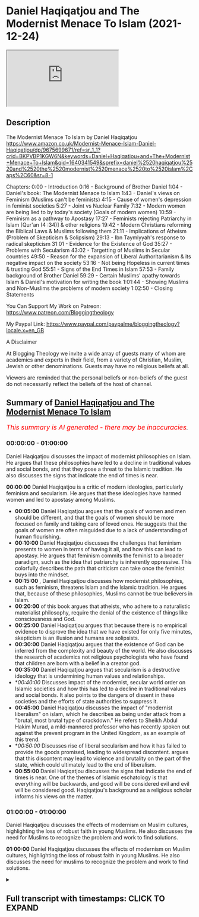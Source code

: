 # Daniel Haqiqatjou and The Modernist Menace To Islam (2021-12-24)

<iframe loading='lazy' allow='autoplay' src='https://www.youtube.com/embed/mZAZktv6HWM'></iframe>

## Description

The Modernist Menace To Islam by Daniel Haqiqatjou 
https://www.amazon.co.uk/Modernist-Menace-Islam-Daniel-Haqiqatjou/dp/9675699671/ref=sr_1_1?crid=BKPVBP1KGW6N&keywords=Daniel+Haqiqatjou+and+The+Modernist+Menace+To+Islam&qid=1640341549&sprefix=daniel%2520haqiqatjou%2520and%2520the%2520modernist%2520menace%2520to%2520islam%2Caps%2C60&sr=8-1

Chapters:
0:00 - Introduction
0:16 - Background of Brother Daniel
1:04 - Daniel's book: The Modernist Menace to Islam
1:43 - Daniel's views on Feminism
(Muslims can't be feminists)
4:15 - Cause of women's depression in feminist societies
5:27 - Joint vs Nuclear Family
7:32 - Modern women are being lied to by today's society (Goals of modern women)
10:59 - Feminism as a pathway to Apostasy
17:27 - Feminists rejecting Patriarchy in Islam [Qur'an (4 :34)] & other religions
19:42 - Modern Christians reforming the Biblical Laws & Muslims following them
21:11 - Implications of Atheism 
(Problem of Skepticism & Solipsism)
29:13 - Ibn Taymiyyah's response to radical skepticism
31:01 - Evidence for the Existence of God
35:27 - Problems with Secularism
43:02 - Targetting of Muslims in Secular countries
49:50 - Reason for the expansion of Liberal Authoritarianism & its negative impact on the society
53:16 - Not being Hopeless in current times & trusting God
55:51 - Signs of the End Times in Islam
57:53 - Family background of Brother Daniel
59:29 - Certain Muslims' apathy towards Islam & Daniel's motivation for writing the book
1:01:44 - Showing Muslims and Non-Muslims the problems of modern society
1:02:50 - Closing Statements


You Can Support My Work on Patreon:
https://www.patreon.com/Bloggingtheology

My Paypal Link: 
https://www.paypal.com/paypalme/bloggingtheology?locale.x=en_GB

A Disclaimer

At Blogging Theology we invite a wide array of guests many of whom are academics and experts in their field, from a variety of Christian, Muslim, Jewish or other denominations. Guests may have no religious beliefs at all. 

Viewers are reminded that the personal beliefs or non-beliefs of the guest do not necessarily reflect the beliefs of the host of channel.

## Summary of [Daniel Haqiqatjou and The Modernist Menace To Islam](https://www.youtube.com/watch?v=mZAZktv6HWM)


*<span style="color:red; font-size:125%">This summary is AI generated - there may be inaccuracies</span>. [](/)*

### <a onclick="modifyYTiframeseektime('0')">00:00:00</a> - <a onclick="modifyYTiframeseektime('3600')">01:00:00</a>

 Daniel Haqiqatjou discusses the impact of modernist philosophies on Islam. He argues that these philosophies have led to a decline in traditional values and social bonds, and that they pose a threat to the Islamic tradition. He also discusses the signs that indicate the end of times is near.

**<a onclick="modifyYTiframeseektime('0')">00:00:00</a>** Daniel Haqiqatjou is a critic of modern ideologies, particularly feminism and secularism. He argues that these ideologies have harmed women and led to apostasy among Muslims.
* **<a onclick="modifyYTiframeseektime('300')">00:05:00</a>** Daniel Haqiqatjou argues that the goals of women and men should be different, and that the goals of women should be more focused on family and taking care of loved ones. He suggests that the goals of women are often misguided due to a lack of understanding of human flourishing.
* **<a onclick="modifyYTiframeseektime('600')">00:10:00</a>** Daniel Haqiqatjou discusses the challenges that feminism presents to women in terms of having it all, and how this can lead to apostasy. He argues that feminism commits the feminist to a broader paradigm, such as the idea that patriarchy is inherently oppressive. This colorfully describes the path that criticism can take once the feminist buys into the mindset.
* **<a onclick="modifyYTiframeseektime('900')">00:15:00</a>** , Daniel Haqiqatjou discusses how modernist philosophies, such as feminism, threatens Islam and the Islamic tradition. He argues that, because of these philosophies, Muslims cannot be true believers in Islam.
* **<a onclick="modifyYTiframeseektime('1200')">00:20:00</a>** of this book argues that atheists, who adhere to a naturalistic materialist philosophy, require the denial of the existence of things like consciousness and God.
* **<a onclick="modifyYTiframeseektime('1500')">00:25:00</a>** Daniel Haqiqatjou argues that because there is no empirical evidence to disprove the idea that we have existed for only five minutes, skepticism is an illusion and humans are solipsists.
* **<a onclick="modifyYTiframeseektime('1800')">00:30:00</a>** Daniel Haqiqatjou argues that the existence of God can be inferred from the complexity and beauty of the world. He also discusses the research of academics not religious psychologists who have found that children are born with a belief in a creator god.
* **<a onclick="modifyYTiframeseektime('2100')">00:35:00</a>** Daniel Haqiqatjou argues that secularism is a destructive ideology that is undermining human values and relationships.
* **<a onclick="modifyYTiframeseektime('2400')">00:40:00</a>* Discusses impact of the modernist, secular world order on Islamic societies and how this has led to a decline in traditional values and social bonds. It also points to the dangers of dissent in these societies and the efforts of state authorities to suppress it.
* **<a onclick="modifyYTiframeseektime('2700')">00:45:00</a>** Daniel Haqiqatjou discusses the impact of "modernist liberalism" on islam, which he describes as being under attack from a "brutal, most brutal type of crackdown." He refers to Sheikh Abdul Hakim Murad, a mild-mannered professor who has recently spoken out against the prevent program in the United Kingdom, as an example of this trend.
* **<a onclick="modifyYTiframeseektime('3000')">00:50:00</a>* Discusses rise of liberal secularism and how it has failed to provide the goods promised, leading to widespread discontent. argues that this discontent may lead to violence and brutality on the part of the state, which could ultimately lead to the end of liberalism.
* **<a onclick="modifyYTiframeseektime('3300')">00:55:00</a>**  Daniel Haqiqatjou discusses the signs that indicate the end of times is near. One of the themes of Islamic eschatology is that everything will be backwards, and good will be considered evil and evil will be considered good. Haqiqatjou's background as a religious scholar informs his views on the matter.
### <a onclick="modifyYTiframeseektime('3600')">01:00:00</a> - <a onclick="modifyYTiframeseektime('3600')">01:00:00</a>

Daniel Haqiqatjou discusses the effects of modernism on Muslim cultures, highlighting the loss of robust faith in young Muslims. He also discusses the need for Muslims to recognize the problem and work to find solutions.

**<a onclick="modifyYTiframeseektime('3600')">01:00:00</a>** Daniel Haqiqatjou discusses the effects of modernism on Muslim cultures, highlighting the loss of robust faith in young Muslims. He also discusses the need for muslims to recognize the problem and work to find solutions.

<details><summary><h2>Full transcript with timestamps: CLICK TO EXPAND</h2></summary>

<a onclick="modifyYTiframeseektime('2')">0:00:02</a> Well hello everyone again and welcome to 
Blogging Theology. Today I am delighted    
<a onclick="modifyYTiframeseektime('8')">0:00:08</a> to talk to Daniel Haqiqatjou! 
You are most welcome Daniel.    
<a onclick="modifyYTiframeseektime('14')">0:00:14</a> Thank you for having me Paul. Just a little 
bit background for those who who don't know    
<a onclick="modifyYTiframeseektime('19')">0:00:19</a> Daniel: he was born in Houston, Texas and comes from 
what he calls a secular a liberal secular muslim    
<a onclick="modifyYTiframeseektime('26')">0:00:26</a> background he studied physics as an 
undergraduate at Harvard University and    
<a onclick="modifyYTiframeseektime('31')">0:00:31</a> completed graduate studies in philosophy (a great 
combination by the way physics and philosophy).    
<a onclick="modifyYTiframeseektime('36')">0:00:36</a> He is a student of knowledge studying 
traditionally with respected scholars, he's    
<a onclick="modifyYTiframeseektime('42')">0:00:42</a> the founder and editor in chief of MuslimSkeptic
and alternative muslim news research and opinion    
<a onclick="modifyYTiframeseektime('49')">0:00:49</a> outlet. He's also the founder of Alasna Institute 
and writes in lectures on contemporary issues    
<a onclick="modifyYTiframeseektime('56')">0:00:56</a> surrounding muslims and modernity over the past 10 
years and has spoken at universities and mosques    
<a onclick="modifyYTiframeseektime('62')">0:01:02</a> around the world. I recently read his fascinating 
new book here it is The Modernist Menace to    
<a onclick="modifyYTiframeseektime('69')">0:01:09</a> Islam, A Muslim Critique of Modern -Isms which is an 
uncompromising critique of contemporary ideologies    
<a onclick="modifyYTiframeseektime('79')">0:01:19</a> ranging from feminism to secularism to atheism. 
Daniel is very popular with many muslims for his    
<a onclick="modifyYTiframeseektime('87')">0:01:27</a> confident no-nonsense defense of traditional 
islam and his refutations of many aspects of    
<a onclick="modifyYTiframeseektime('94')">0:01:34</a> the zeitgeist which he believes threaten muslim 
faith. Now his book the Modernist Menace to Islam    
<a onclick="modifyYTiframeseektime('101')">0:01:41</a> covers many subjects but can we perhaps begin by 
looking at your views on feminism which take up    
<a onclick="modifyYTiframeseektime('108')">0:01:48</a> a big chunk of your book. Actually you mention in 
your book that at Harvard you considered yourself    
<a onclick="modifyYTiframeseektime('114')">0:01:54</a> a feminist because of the damage done by 
domestic abuse against women now you see    
<a onclick="modifyYTiframeseektime('122')">0:02:02</a> feminism as not only a problem but as a pathway 
to apostasy. Could you explain what happened?  
<a onclick="modifyYTiframeseektime('132')">0:02:12</a> Well I realized that um well 
let me just start by saying this  
<a onclick="modifyYTiframeseektime('141')">0:02:21</a> i realized that islam first of all 
is a patriarchal religion islam    
<a onclick="modifyYTiframeseektime('148')">0:02:28</a> is patriarchal at its core and 
feminism is contrary at its essence to    
<a onclick="modifyYTiframeseektime('156')">0:02:36</a> patriarchy feminism is an attack against 
patriarchy and so this was really the    
<a onclick="modifyYTiframeseektime('162')">0:02:42</a> first sign that look if i'm going to be 
a muslim i cannot be a feminist this is  
<a onclick="modifyYTiframeseektime('172')">0:02:52</a> isn't feminism in islam so what i came to 
realize pretty quickly is that feminism doesn't    
<a onclick="modifyYTiframeseektime('179')">0:02:59</a> have a monopoly over defending women's rights uh 
feminism doesn't have a monopoly over protecting    
<a onclick="modifyYTiframeseektime('187')">0:03:07</a> women from uh legitimate domestic abuse 
uh you know real cases of domestic abuse    
<a onclick="modifyYTiframeseektime('193')">0:03:13</a> or domestic violence or what have you um in 
fact all systems of morality claim to protect    
<a onclick="modifyYTiframeseektime('201')">0:03:21</a> women's rights and men's rights and everyone's 
rights that's what all systems of morality    
<a onclick="modifyYTiframeseektime('208')">0:03:28</a> claim but who is really true to that claim 
which system of morality is true to that claim    
<a onclick="modifyYTiframeseektime('214')">0:03:34</a> and when we do that kind of analysis and 
we do that kind of comparison we see that    
<a onclick="modifyYTiframeseektime('220')">0:03:40</a> feminism actually has created women who are 
oppressed and who are very unhappy who are very    
<a onclick="modifyYTiframeseektime('228')">0:03:48</a> um you know beleaguered by the the modern 
conception of what a woman should be and what    
<a onclick="modifyYTiframeseektime('234')">0:03:54</a> a woman should do and how a woman should live um 
and all of the studies and statistics bear this    
<a onclick="modifyYTiframeseektime('241')">0:04:01</a> out that women are more depressed than they've 
ever been in countries where they have the most    
<a onclick="modifyYTiframeseektime('248')">0:04:08</a> they that score the highest on the so-called 
feminist index or women's rights index indices so    
<a onclick="modifyYTiframeseektime('255')">0:04:15</a> daniel what is it daniel specifically that is 
making women depressed in these very high feminist    
<a onclick="modifyYTiframeseektime('262')">0:04:22</a> committed societies what's going on exactly do 
you think well the the scientific research hasn't    
<a onclick="modifyYTiframeseektime('270')">0:04:30</a> come to definitive conclusions because it's a 
highly politicized topic that goes contrary to    
<a onclick="modifyYTiframeseektime('277')">0:04:37</a> the zeitgeist as you said the the western 
modernist zeitgeist but as muslims i think it's    
<a onclick="modifyYTiframeseektime('285')">0:04:45</a> we can see like when i look at my own family 
and i look to women in previous generations    
<a onclick="modifyYTiframeseektime('291')">0:04:51</a> such as my grandmothers my gran grandmothers my 
great-grandmothers the way that they lived their    
<a onclick="modifyYTiframeseektime('298')">0:04:58</a> lives and the stories i hear about how they were 
living granted this is anecdotal but they were    
<a onclick="modifyYTiframeseektime('305')">0:05:05</a> living very simple lives surrounded by loved ones 
taken care of by their husbands and their male    
<a onclick="modifyYTiframeseektime('312')">0:05:12</a> family taking care of children and being in these 
very supportive loving households and that was    
<a onclick="modifyYTiframeseektime('321')">0:05:21</a> the norm yes there were exceptions yes there are 
you know bad cases everywhere these were extended    
<a onclick="modifyYTiframeseektime('328')">0:05:28</a> families weren't they they weren't like our 
modern narrow nuclear family with just a mother    
<a onclick="modifyYTiframeseektime('332')">0:05:32</a> and a father and 2.4 kids or whatever it is these 
are much broader family structures and networks    
<a onclick="modifyYTiframeseektime('338')">0:05:38</a> weren't they i think yeah of course you have these 
extended families and and this is something that    
<a onclick="modifyYTiframeseektime('344')">0:05:44</a> the vast majority of humanity has lived in 
this kind of um with this kind of family    
<a onclick="modifyYTiframeseektime('349')">0:05:49</a> kinship structure and you know even if we just 
want to purely take an evolutionary perspective    
<a onclick="modifyYTiframeseektime('356')">0:05:56</a> if if we want to take a purely evolutionary 
secular perspective if humanity has been living    
<a onclick="modifyYTiframeseektime('363')">0:06:03</a> in these kinds of networks with these kinds 
of gender roles for men and women and women    
<a onclick="modifyYTiframeseektime('370')">0:06:10</a> through evolutionary processes have been 
conditioned to a certain kind of personality type    
<a onclick="modifyYTiframeseektime('375')">0:06:15</a> certain kinds of emotional emotions certain kinds 
of behavior certain types of instincts and then    
<a onclick="modifyYTiframeseektime('381')">0:06:21</a> suddenly within the past 100 years say or 50 years 
take them to a completely different mode of life    
<a onclick="modifyYTiframeseektime('390')">0:06:30</a> form of life then don't you think that that's 
going to have a big psychological impact and    
<a onclick="modifyYTiframeseektime('397')">0:06:37</a> arguably a destructive one so i think even from 
an evolution purely evolutionary perspective that    
<a onclick="modifyYTiframeseektime('403')">0:06:43</a> would make sense but from an islamic perspective 
from the islamic standpoint it makes sense as    
<a onclick="modifyYTiframeseektime('408')">0:06:48</a> well that allah has created women with certain 
intuition certain motherly instincts certain    
<a onclick="modifyYTiframeseektime('417')">0:06:57</a> um a certain need to have children a biological 
need to have children and nurture children and    
<a onclick="modifyYTiframeseektime('424')">0:07:04</a> family to be a supportive uh wife to be taken 
care of by a strong husband who loves her and    
<a onclick="modifyYTiframeseektime('434')">0:07:14</a> takes care of her and this is something that the 
modern world denies it fundamentally denies um you    
<a onclick="modifyYTiframeseektime('442')">0:07:22</a> can say nature or you can say it fundamentally 
denies the way that the creator has created    
<a onclick="modifyYTiframeseektime('448')">0:07:28</a> women and men yeah i mean there's a fascinating 
article by um khalid who i believe is your    
<a onclick="modifyYTiframeseektime('454')">0:07:34</a> wife actually um uh where she wrote incredibly 
articulate um and hard-hitting piece about the    
<a onclick="modifyYTiframeseektime('462')">0:07:42</a> myth or the lie as she calls it uh that women are 
told that they can have it all women can have it    
<a onclick="modifyYTiframeseektime('468')">0:07:48</a> all so they can have a career they can have highly 
successful jobs and they can have a family and    
<a onclick="modifyYTiframeseektime('473')">0:07:53</a> they can have children they can have everything 
and she's saying this is a lie because obviously    
<a onclick="modifyYTiframeseektime('478')">0:07:58</a> common sense would suggest one can't have it 
all but this results in this kind of existential    
<a onclick="modifyYTiframeseektime('483')">0:08:03</a> crisis that leads to depression and unhappiness 
that you allude to would that be a key factor do    
<a onclick="modifyYTiframeseektime('488')">0:08:08</a> you think in what you're describing yeah why are 
these goals that women should have you know to    
<a onclick="modifyYTiframeseektime('495')">0:08:15</a> be you know a c-level executive at a fortune 500 
company and you know why should that be a goal for    
<a onclick="modifyYTiframeseektime('505')">0:08:25</a> women why should that be a goal for 
men i mean we could ask these fun    
<a onclick="modifyYTiframeseektime('508')">0:08:28</a> we should ask these fundamental questions about 
the meaning of life and how we should spend the    
<a onclick="modifyYTiframeseektime('514')">0:08:34</a> limited time we have in this dunya on this 
earth why are these goals to pursue again    
<a onclick="modifyYTiframeseektime('520')">0:08:40</a> even if we take the assumption the materialistic 
assumption that happiness is the ultimate end okay    
<a onclick="modifyYTiframeseektime('530')">0:08:50</a> i think most people don't have a kind of 
reductionist understanding of happiness that oh    
<a onclick="modifyYTiframeseektime('537')">0:08:57</a> happiness just means dopamine neurotransmitters 
in the brain and because if that truly were    
<a onclick="modifyYTiframeseektime('544')">0:09:04</a> you know the kind of happiness that humans should 
aspire to then we should just be hooked up to    
<a onclick="modifyYTiframeseektime('549')">0:09:09</a> these kind of like or given soma right a brave 
new world just be given certain drugs that will    
<a onclick="modifyYTiframeseektime('555')">0:09:15</a> um you know artificially create this sense of 
this high of euphoria constantly like if that's    
<a onclick="modifyYTiframeseektime('563')">0:09:23</a> truly you know our view of what happiness is 
and how it should be pursued but no we have a    
<a onclick="modifyYTiframeseektime('568')">0:09:28</a> we have a more complex um profound understanding 
of human flourishing and and what true happiness    
<a onclick="modifyYTiframeseektime('575')">0:09:35</a> in in the in its fullest sense means i think 
all humans share this um this kind of view    
<a onclick="modifyYTiframeseektime('582')">0:09:42</a> and if that's the case then why would you know 
maximizing our income at all costs no matter what    
<a onclick="modifyYTiframeseektime('591')">0:09:51</a> why would why would that lead to that kind of 
happiness why would you know becoming a you know    
<a onclick="modifyYTiframeseektime('596')">0:09:56</a> c-level executive for a fortune 500 company or you 
know becoming the most you know renowned academic    
<a onclick="modifyYTiframeseektime('604')">0:10:04</a> in the university system but you had to sacrifice 
uh all meaningful human connection and and really    
<a onclick="modifyYTiframeseektime('612')">0:10:12</a> i mean this is again a scientific fact and 
it's also a metaphysical truth that the deepest    
<a onclick="modifyYTiframeseektime('618')">0:10:18</a> connections that we have as human beings are with 
blood with kin and you know we can obviously make    
<a onclick="modifyYTiframeseektime('624')">0:10:24</a> connections deep profound connections with others 
who are not kin but you cannot take a human being    
<a onclick="modifyYTiframeseektime('633')">0:10:33</a> and break him off of all family ties and 
expect that he will be in his best state uh    
<a onclick="modifyYTiframeseektime('639')">0:10:39</a> psychologically even though we all know family 
members can be difficult but that's also the    
<a onclick="modifyYTiframeseektime('645')">0:10:45</a> benefit of having extended family because if you 
if you have trouble with one or two family members    
<a onclick="modifyYTiframeseektime('650')">0:10:50</a> you still have an entire network a support system 
uh to to be able to live happily with and and    
<a onclick="modifyYTiframeseektime('658')">0:10:58</a> you know support so you've mentioned the the 
difficulties that this whole uh the feminist    
<a onclick="modifyYTiframeseektime('663')">0:11:03</a> thrusters presents to women in terms of having it 
all and that that being a myth but you also did    
<a onclick="modifyYTiframeseektime('668')">0:11:08</a> mention that feminism is a pathway to apostasy 
and in your book you uh you do outline several    
<a onclick="modifyYTiframeseektime('674')">0:11:14</a> stages that doesn't start off with apostasy far 
from it but as the end stage i think it's stage    
<a onclick="modifyYTiframeseektime('679')">0:11:19</a> five or something where where uh after a series 
of uh struggling with the text and the hadith    
<a onclick="modifyYTiframeseektime('686')">0:11:26</a> and the ulama and the scholarly rulings over the 
centuries ultimately the muslim feminists as you    
<a onclick="modifyYTiframeseektime('692')">0:11:32</a> as you understand them will end up apostasizing 
uh what what is this final end stage why do women    
<a onclick="modifyYTiframeseektime('698')">0:11:38</a> what are some women anyway apostasize some islam 
well they um that's not their conscious goal    
<a onclick="modifyYTiframeseektime('706')">0:11:46</a> or they don't necessarily consciously see 
it happening it's just something that they    
<a onclick="modifyYTiframeseektime('710')">0:11:50</a> fall into because of what feminism commits them 
to intellectually and emotionally because the    
<a onclick="modifyYTiframeseektime('719')">0:11:59</a> you know the way that i describe the 
stages is that the first stage is basically    
<a onclick="modifyYTiframeseektime('724')">0:12:04</a> coming from perhaps legitimate grievances with 
certain muslim male figures that they see in    
<a onclick="modifyYTiframeseektime('730')">0:12:10</a> their lives maybe at the mosque or you know in the 
broader community and they have these criticisms    
<a onclick="modifyYTiframeseektime('738')">0:12:18</a> and they feel like or grievances and they feel 
like feminism addresses those grievances but    
<a onclick="modifyYTiframeseektime('744')">0:12:24</a> the thing is that feminism commits the feminist 
to a broader paradigm or a broader commitment    
<a onclick="modifyYTiframeseektime('752')">0:12:32</a> such as the idea that patriarchy is inherently 
oppressive male authority is inherently a pr    
<a onclick="modifyYTiframeseektime('762')">0:12:42</a> excuse me male authority is inherently oppressive 
and anything that lacks female representation is    
<a onclick="modifyYTiframeseektime('771')">0:12:51</a> inherently illegitimate so that takes that takes 
them through down this path so initially it starts    
<a onclick="modifyYTiframeseektime('779')">0:12:59</a> with these perhaps legitimate grievances with a 
local imam or some figure somewhere in the muslim    
<a onclick="modifyYTiframeseektime('787')">0:13:07</a> community but then the because of these other 
commitments that criticism cannot just stop with    
<a onclick="modifyYTiframeseektime('794')">0:13:14</a> the local imam it has to be extended to well all 
of the islamic scholarly tradition because when we    
<a onclick="modifyYTiframeseektime('801')">0:13:21</a> look at the islamic tradition it is predominantly 
muslim men who are the main intellectuals and    
<a onclick="modifyYTiframeseektime('809')">0:13:29</a> the main scholars of this tradition and 
that's not to say that there have been    
<a onclick="modifyYTiframeseektime('814')">0:13:34</a> been female scholars because they're they there 
have been but they were definitely a very small    
<a onclick="modifyYTiframeseektime('821')">0:13:41</a> minority so then we have to ask the question or 
the feminist will ask the question why is this and    
<a onclick="modifyYTiframeseektime('827')">0:13:47</a> the answer that feminism gives is because is that 
the men of this tradition have been marginalizing    
<a onclick="modifyYTiframeseektime('834')">0:13:54</a> women deliberately and have been actually 
silencing these women or holding them back    
<a onclick="modifyYTiframeseektime('841')">0:14:01</a> uh preventing them from speaking that's the 
feminist answer so what this this color is    
<a onclick="modifyYTiframeseektime('847')">0:14:07</a> the entire scholarly tradition you look at someone 
like imam razadi well why isn't ghazali why is it    
<a onclick="modifyYTiframeseektime('857')">0:14:17</a> lifting up women and you know why is he you know 
not bringing someone uh you know alongside him and    
<a onclick="modifyYTiframeseektime('865')">0:14:25</a> trying to champion uh women's voices clearly he's 
marginalizing women he's actually silencing women    
<a onclick="modifyYTiframeseektime('873')">0:14:33</a> he has all of this authority and never once 
does he use it to uh promote the visibility uh    
<a onclick="modifyYTiframeseektime('880')">0:14:40</a> of a woman's voice for example these are the kinds 
of thoughts that will inevitably come once you've    
<a onclick="modifyYTiframeseektime('886')">0:14:46</a> bought in to the feminist mindset and and so this 
extends through all of islamic scholarship and    
<a onclick="modifyYTiframeseektime('894')">0:14:54</a> once you have undermined the moral legitimacy of 
all of these islamic scholars then really how can    
<a onclick="modifyYTiframeseektime('902')">0:15:02</a> you access the isl islam how can you access islam 
itself the only reason that we have islam the only    
<a onclick="modifyYTiframeseektime('910')">0:15:10</a> reason that we have the quran or we have hadith or 
we have we have you know tafsir or the spiritual    
<a onclick="modifyYTiframeseektime('918')">0:15:18</a> sciences of tasawa for any of these uh important 
islamic sciences ulum is because of this vast    
<a onclick="modifyYTiframeseektime('928')">0:15:28</a> rigorous uh tradition of islamic transmission 
the scholarly tradition this is this is the    
<a onclick="modifyYTiframeseektime('935')">0:15:35</a> only reason that we have it so then you have 
un you fundamentally undermined that tradition    
<a onclick="modifyYTiframeseektime('940')">0:15:40</a> just because of your feminist commitments 
but but it doesn't even stop there because    
<a onclick="modifyYTiframeseektime('945')">0:15:45</a> you have to start questioning um hadith 
you have to start questioning the quran    
<a onclick="modifyYTiframeseektime('951')">0:15:51</a> and this is where okay because you can still 
you can it's you know questionable whether    
<a onclick="modifyYTiframeseektime('956')">0:15:56</a> you can be a muslim if you've rejected the 
islamic tradition because you have no basis    
<a onclick="modifyYTiframeseektime('963')">0:16:03</a> for making claims about the quran and hadith or 
you're just being intellectually inconsistent    
<a onclick="modifyYTiframeseektime('968')">0:16:08</a> for example you say oh yeah i believe in 
um you know the this interpretation of the    
<a onclick="modifyYTiframeseektime('973')">0:16:13</a> quran okay well where did you get that 
interpretation of quran did you take it    
<a onclick="modifyYTiframeseektime('978')">0:16:18</a> from a scholar from the sky like from you know ibn 
kefir or imam kortubi from the tafsir tradition or    
<a onclick="modifyYTiframeseektime('986')">0:16:26</a> you just happen to have a understanding of 
the quran on your own that happens to match    
<a onclick="modifyYTiframeseektime('993')">0:16:33</a> the orthodox interpretation how convenient 
but in reality we see most of these feminists    
<a onclick="modifyYTiframeseektime('1000')">0:16:40</a> completely heterodox and bring these deviant 
bizarre interpretations of the quran and academics    
<a onclick="modifyYTiframeseektime('1009')">0:16:49</a> such as amina wadud for example who says outright 
that we should have the ability to say no to the    
<a onclick="modifyYTiframeseektime('1015')">0:16:55</a> quran if we have a moral problem with something 
that we read in the quran and we see that this is    
<a onclick="modifyYTiframeseektime('1022')">0:17:02</a> contrary to our conscience then we should have 
the moral right to say no to the quran and    
<a onclick="modifyYTiframeseektime('1029')">0:17:09</a> it's a very difficult thing to understand because 
the quran is or describes itself as the actual    
<a onclick="modifyYTiframeseektime('1034')">0:17:14</a> speech of god himself so it sounds like they're 
inviting people to say no to god and people who    
<a onclick="modifyYTiframeseektime('1040')">0:17:20</a> say no to god are not normally characterized as 
believers rather as anti-believers there uh and    
<a onclick="modifyYTiframeseektime('1046')">0:17:26</a> so on i mean i i'm reading from a very moderate 
translation here this is translation of the quran    
<a onclick="modifyYTiframeseektime('1051')">0:17:31</a> by abdul haleem the famous british scholar and 
just the the famous 4 34 004 verse 34 which you    
<a onclick="modifyYTiframeseektime('1059')">0:17:39</a> alluded to several times in your book and there 
are different translations of them this is a very    
<a onclick="modifyYTiframeseektime('1063')">0:17:43</a> moderate translation it says husbands should take 
good care of their wives with the bounties god has    
<a onclick="modifyYTiframeseektime('1070')">0:17:50</a> given to some more than others and with what they 
spend out of their own money righteous wives are    
<a onclick="modifyYTiframeseektime('1076')">0:17:56</a> devout and god what what god has given them uh 
what god sorry what god would have them guard    
<a onclick="modifyYTiframeseektime('1083')">0:18:03</a> in their husband's absence and so on but this 
is clearly patriarchal and this is god speaking    
<a onclick="modifyYTiframeseektime('1091')">0:18:11</a> uh if you're a muslim obviously and there are 
many similar verses in the new testament and in    
<a onclick="modifyYTiframeseektime('1095')">0:18:15</a> the jewish bible and probably in most scriptures 
in the world's religions it's not all scriptures    
<a onclick="modifyYTiframeseektime('1100')">0:18:20</a> of the world's religion so to say no to to god 
whatever tradition you're in is quite a big price    
<a onclick="modifyYTiframeseektime('1106')">0:18:26</a> to pay for your conscience as you put it yeah i 
mean this is actually the nature of feminism from    
<a onclick="modifyYTiframeseektime('1114')">0:18:34</a> the first wave of feminism um activists like 
elizabeth caddy stanton for example or susan b    
<a onclick="modifyYTiframeseektime('1122')">0:18:42</a> anthony they were very rapidly anti-religious 
and they identified like this is the main    
<a onclick="modifyYTiframeseektime('1130')">0:18:50</a> support behind patriarchy as a concept within 
society is religion and so they were um    
<a onclick="modifyYTiframeseektime('1138')">0:18:58</a> they understood very well their project to attack 
um the church and to attack the bible they even    
<a onclick="modifyYTiframeseektime('1147')">0:19:07</a> wrote you know the woman's bible as a kind of act 
of defiance against the church like i'm and this    
<a onclick="modifyYTiframeseektime('1154')">0:19:14</a> is we're talking about the 19th century imagine 
somewhat like a muslim today we we can complain    
<a onclick="modifyYTiframeseektime('1159')">0:19:19</a> about amina wadud saying no to the quran but to 
her credit she hasn't written a woman's quran    
<a onclick="modifyYTiframeseektime('1166')">0:19:26</a> right so this is but these are the these 
are the type of people that muslim feminists    
<a onclick="modifyYTiframeseektime('1173')">0:19:33</a> hold in high regard as the founders of the 
feminist movement and and it's it's anti-religion    
<a onclick="modifyYTiframeseektime('1180')">0:19:40</a> from its very beginning so it seems to me people 
do this they do they're not on this issue but on    
<a onclick="modifyYTiframeseektime('1185')">0:19:45</a> the issue the homosexuality issue and so on they 
can say about the bible ah well the apostle paul    
<a onclick="modifyYTiframeseektime('1190')">0:19:50</a> in romans chapter 1 or 1 corinthians 6 9 he 
didn't really understand modern understandings    
<a onclick="modifyYTiframeseektime('1195')">0:19:55</a> of homosexuality and therefore what he said 
is strictly cultural is irrelevant we leave    
<a onclick="modifyYTiframeseektime('1200')">0:20:00</a> it 2000 years ago but you're talking about the 
quran which every syllable claims to be from god    
<a onclick="modifyYTiframeseektime('1205')">0:20:05</a> you can't say that god didn't understand you know 
he is eternally present he understands everything    
<a onclick="modifyYTiframeseektime('1211')">0:20:11</a> and this is his final commandment his final word 
to mankind from a muslim point of view so you    
<a onclick="modifyYTiframeseektime('1217')">0:20:17</a> can't make that hermeneutical move you're simply 
not open to one i don't think islamically anyway    
<a onclick="modifyYTiframeseektime('1225')">0:20:25</a> yeah i completely agree the quran is setting a 
moral standard um from the time of the prophet    
<a onclick="modifyYTiframeseektime('1233')">0:20:33</a> sallallahu alaihi wasallam till the 
end of time and if you're going to have    
<a onclick="modifyYTiframeseektime('1238')">0:20:38</a> a moral objection that's going to create problems 
for your faith okay well that's that's very very    
<a onclick="modifyYTiframeseektime('1245')">0:20:45</a> interesting thank you for that that's moving on 
now to uh that there may many gems actually in    
<a onclick="modifyYTiframeseektime('1250')">0:20:50</a> this book if people uh get it um it's full of 
a very robust refutations of the contemporary    
<a onclick="modifyYTiframeseektime('1256')">0:20:56</a> zeitgeist and there's just a little section 
here on page 18 if i if i may just read it    
<a onclick="modifyYTiframeseektime('1261')">0:21:01</a> to uh viewers just so they get a flavor of 
uh daniel's book and it's and apparently an    
<a onclick="modifyYTiframeseektime('1268')">0:21:08</a> um a not particularly gripping headlight it 
says the unintended implications of atheism    
<a onclick="modifyYTiframeseektime('1274')">0:21:14</a> but i thought it was rather clever he writes 
materialists naturalists and atheists have a long    
<a onclick="modifyYTiframeseektime('1280')">0:21:20</a> history of denying the existence of things that do 
not fit into their very narrow limited conception    
<a onclick="modifyYTiframeseektime('1286')">0:21:26</a> of existence god is always number one on their 
list of targets for denial but what the public    
<a onclick="modifyYTiframeseektime('1294')">0:21:34</a> does not realize and atheists do not publicize 
is that their naturalistic materialist philosophy    
<a onclick="modifyYTiframeseektime('1301')">0:21:41</a> requires the denial of much more than god this is 
where it gets interesting i think they do not want    
<a onclick="modifyYTiframeseektime('1307')">0:21:47</a> the public at large to be aware of this because 
then the people will wake up and see what a silly    
<a onclick="modifyYTiframeseektime('1313')">0:21:53</a> picture of the world these philosophers these 
philosophies rather commit one two for example the    
<a onclick="modifyYTiframeseektime('1320')">0:22:00</a> strict scientific empiricism required by the new 
atheists the idea that the only things that exist    
<a onclick="modifyYTiframeseektime('1327')">0:22:07</a> are those observable and detectable by science 
also requires denying the existence of the minds    
<a onclick="modifyYTiframeseektime('1335')">0:22:15</a> and certainly the minds of others science 
has not detected the mind only electrical    
<a onclick="modifyYTiframeseektime('1341')">0:22:21</a> signals in the brain can be detected but that 
is not the same thing as the mind daniel writes    
<a onclick="modifyYTiframeseektime('1347')">0:22:27</a> have you ever seen someone else's mind the test 
we can all do have you experienced their inner    
<a onclick="modifyYTiframeseektime('1353')">0:22:33</a> thoughts have you felt their emotions no all 
we can see is external behavior the internal    
<a onclick="modifyYTiframeseektime('1361')">0:22:41</a> mind of others is inaccessible to our perceptual 
faculties so does that mean that we disbelieve    
<a onclick="modifyYTiframeseektime('1368')">0:22:48</a> that others possess consciousnesses like our 
own if we consistently apply the standards of    
<a onclick="modifyYTiframeseektime('1374')">0:22:54</a> scientific empiricism used by atheists 
that would be the inescapable conclusion    
<a onclick="modifyYTiframeseektime('1380')">0:23:00</a> doing so is preposterous which is why we reject 
scientific empiricism and the simple-minded    
<a onclick="modifyYTiframeseektime('1387')">0:23:07</a> atheism that relies on it end quote so that's 
a typical bit of prose there from daniel in his    
<a onclick="modifyYTiframeseektime('1394')">0:23:14</a> uh book lots of punchy arguments uh there um so 
i'll leave that for you but there's anything you    
<a onclick="modifyYTiframeseektime('1400')">0:23:20</a> want to to add to that i mean is it really the 
case we can't obviously we can't see people's    
<a onclick="modifyYTiframeseektime('1405')">0:23:25</a> minds we can't know what people think but is there 
no way of yet or gauging what the contents of    
<a onclick="modifyYTiframeseektime('1411')">0:23:31</a> someone's mind is are we really that in the dark 
about consciousness well this is a common point    
<a onclick="modifyYTiframeseektime('1417')">0:23:37</a> that's made um that's related to what's called 
the hard problem of consciousness um but basically    
<a onclick="modifyYTiframeseektime('1425')">0:23:45</a> our thoughts and our our feelings are things 
that are only accessible to us and they're and    
<a onclick="modifyYTiframeseektime('1433')">0:23:53</a> it's completely opaque uh to anyone outside of 
us and so what scientists or neurobiologists can    
<a onclick="modifyYTiframeseektime('1439')">0:23:59</a> do is they can associate certain kind of signals 
whether it's electrical signals or hormone signals    
<a onclick="modifyYTiframeseektime('1445')">0:24:05</a> neurotransmitters um with certain emotions 
or certain parts of the brain are lighting up    
<a onclick="modifyYTiframeseektime('1452')">0:24:12</a> in their scans but it's but that feeling like 
what is this person feeling or the phenom what's    
<a onclick="modifyYTiframeseektime('1459')">0:24:19</a> called the phenomenology of it cannot be by its 
nature by definition cannot be experienced by    
<a onclick="modifyYTiframeseektime('1466')">0:24:26</a> anyone else does that mean it does not exist 
right um and there are many things that are    
<a onclick="modifyYTiframeseektime('1473')">0:24:33</a> non-empirical and non-perceptible that we 
completely take for granted and we have no problem    
<a onclick="modifyYTiframeseektime('1480')">0:24:40</a> accepting um for example the past you know 
the past do we really how can we know that the    
<a onclick="modifyYTiframeseektime('1487')">0:24:47</a> our memories are of what has happened in the past 
haven't just been implanted and this is actually    
<a onclick="modifyYTiframeseektime('1493')">0:24:53</a> what they would say one of the professors uh at 
harvard uh in his classes he would begin the class    
<a onclick="modifyYTiframeseektime('1500')">0:25:00</a> by saying well how can can anyone prove to me that 
we didn't just pop into existence five minutes ago    
<a onclick="modifyYTiframeseektime('1510')">0:25:10</a> and all of our memories of the past also uh 
our brains came loaded with that kind of false    
<a onclick="modifyYTiframeseektime('1516')">0:25:16</a> information can you prove to me that that's not 
the case can you point to anything empirical    
<a onclick="modifyYTiframeseektime('1522')">0:25:22</a> that would disprove that no you can't 
prove point anything empirical because    
<a onclick="modifyYTiframeseektime('1528')">0:25:28</a> because of the way that i've defined the problem 
those have also been just created five minutes ago    
<a onclick="modifyYTiframeseektime('1533')">0:25:33</a> yeah this is a criterion skip this is a card rene 
descartes methodology of systematic methodological    
<a onclick="modifyYTiframeseektime('1539')">0:25:39</a> doubt but then he said i i don't doubt that i'm 
doubting congito eros son i think therefore i am i    
<a onclick="modifyYTiframeseektime('1546')">0:25:46</a> doubt therefore i am but of course the repository 
is and presumably it's implicit in your point that    
<a onclick="modifyYTiframeseektime('1550')">0:25:50</a> even that thought could actually be implanted by 
an evil genius into my brain which is like in a    
<a onclick="modifyYTiframeseektime('1556')">0:25:56</a> vat and even that could be artificially created so 
unfortunately even cartesian skepticism doesn't uh    
<a onclick="modifyYTiframeseektime('1562')">0:26:02</a> uh it's not skeptical enough i would argue 
anyway well yeah and so this is um the    
<a onclick="modifyYTiframeseektime('1567')">0:26:07</a> cartesian skepticism is one mode of skepticism 
in western philosophy the other more influential    
<a onclick="modifyYTiframeseektime('1575')">0:26:15</a> form of skepticism that has been adopted by 
atheists is human skepticism from david hume    
<a onclick="modifyYTiframeseektime('1582')">0:26:22</a> and um this is actually what the the passage you 
read is alluding to it's human skepticism that    
<a onclick="modifyYTiframeseektime('1590')">0:26:30</a> insists on empirical data and sense data that our 
understanding of everything is because our senses    
<a onclick="modifyYTiframeseektime('1598')">0:26:38</a> are taking in information from the world and and 
our mind forms this kind of map of the external    
<a onclick="modifyYTiframeseektime('1605')">0:26:45</a> world but how can we be sure that that external 
world exists and this is the kind of questioning    
<a onclick="modifyYTiframeseektime('1611')">0:26:51</a> that hume presents and it leads him to a kind 
of solipsism actually yeah because he denied    
<a onclick="modifyYTiframeseektime('1618')">0:26:58</a> causality even he said that we can't be sure 
that a cause b like the billiard balls famously    
<a onclick="modifyYTiframeseektime('1624')">0:27:04</a> how do we know how do we know that fire burns 
wool how we can't this was taken up ironically    
<a onclick="modifyYTiframeseektime('1630')">0:27:10</a> well not perhaps ironically in occasionalism 
and ash right theology where you have this    
<a onclick="modifyYTiframeseektime('1634')">0:27:14</a> um similar um world view yeah you're saying 
causality is an illusion the reality is just one    
<a onclick="modifyYTiframeseektime('1641')">0:27:21</a> thing happening after another yes in a linear 
uh timeline and it's only our an illusion of    
<a onclick="modifyYTiframeseektime('1647')">0:27:27</a> the mind that there's a cause and effect so yeah 
when it comes to this kind of skepticism like any    
<a onclick="modifyYTiframeseektime('1654')">0:27:34</a> atheist should really be a solipsist because 
the kind of skepticism that's used against    
<a onclick="modifyYTiframeseektime('1661')">0:27:41</a> god applies just as much to all of these things in 
that humans take for granted as truth but they're    
<a onclick="modifyYTiframeseektime('1669')">0:27:49</a> not non-empirical truths there's no empirical you 
know uh proof of the internal mind or the past or    
<a onclick="modifyYTiframeseektime('1679')">0:27:59</a> time itself what is time it's not a material thing 
um yeah time passes yeah we take all of these    
<a onclick="modifyYTiframeseektime('1686')">0:28:06</a> things for granted but this so if you look at at 
some debates that atheists have um some of the    
<a onclick="modifyYTiframeseektime('1694')">0:28:14</a> top atheist uh public intellectuals there's one 
person matt dillahunty have you heard of this guy    
<a onclick="modifyYTiframeseektime('1701')">0:28:21</a> i haven't actually no i perhaps i should have 
yeah he's american and he uh is probably the most    
<a onclick="modifyYTiframeseektime('1708')">0:28:28</a> well-known youtube atheist but he often engages 
with people like sam harris and richard dawkins    
<a onclick="modifyYTiframeseektime('1715')">0:28:35</a> yeah yeah he's like one level below them in terms 
of his notoriety but but he was actually pressed    
<a onclick="modifyYTiframeseektime('1722')">0:28:42</a> you know or he's often pressed by christians 
on these kinds of issues and ultimately he    
<a onclick="modifyYTiframeseektime('1729')">0:28:49</a> has to concede that yeah i really can't refute 
solipsism i can't deny that i'm not a solipsist    
<a onclick="modifyYTiframeseektime('1735')">0:28:55</a> despite you know despite myself so they can't just 
come out and be card-carrying solipsists because    
<a onclick="modifyYTiframeseektime('1742')">0:29:02</a> it's so absurd to most people it's so computing 
isn't it because you can't say anything meaningful    
<a onclick="modifyYTiframeseektime('1746')">0:29:06</a> if if we are the if i am the only reality i should 
say because i can only speak about myself as a    
<a onclick="modifyYTiframeseektime('1751')">0:29:11</a> solipsist scientist but what do you think 
about i mean this is slightly changing going    
<a onclick="modifyYTiframeseektime('1755')">0:29:15</a> away from your book but even tamir's response 
to this kind of magical skepticism which is a    
<a onclick="modifyYTiframeseektime('1759')">0:29:19</a> completely reframe the whole issue strikes 
me as rather compelling you know saying well    
<a onclick="modifyYTiframeseektime('1764')">0:29:24</a> we can't say anything about external reality if 
we go down the radical skeptic road so we need to    
<a onclick="modifyYTiframeseektime('1769')">0:29:29</a> uh you know rooted in our fitra understanding of 
causality and so on god is a fundamental of that    
<a onclick="modifyYTiframeseektime('1775')">0:29:35</a> reality and without god we can't have anything 
no perception nothing intelligible can be said    
<a onclick="modifyYTiframeseektime('1780')">0:29:40</a> about reality whatsoever so you know there are 
some things that are just given that we have to    
<a onclick="modifyYTiframeseektime('1785')">0:29:45</a> work with and accept that we can't go behind 
them if i've understood even correctly    
<a onclick="modifyYTiframeseektime('1792')">0:29:52</a> yeah i i understand him uh and those who argue 
in this kind of tamian line as making a sort    
<a onclick="modifyYTiframeseektime('1800')">0:30:00</a> of transcendental argument um and it's what i 
mean by transcendental argument because this    
<a onclick="modifyYTiframeseektime('1807')">0:30:07</a> is an argument that's also picked up in the 
western tradition by people like emmanuel kant    
<a onclick="modifyYTiframeseektime('1812')">0:30:12</a> and others but basically the the idea of a 
transcendental argument as a response to hume the    
<a onclick="modifyYTiframeseektime('1818')">0:30:18</a> kind of skepticism that hume has is that by virtue 
of speaking or thinking about these issues yeah    
<a onclick="modifyYTiframeseektime('1827')">0:30:27</a> that has to presuppose a reality exactly exactly 
and so this so you cannot doubt it it would be    
<a onclick="modifyYTiframeseektime('1838')">0:30:38</a> you know the kind of contradiction as analogous 
to saying this sentence is false right so that    
<a onclick="modifyYTiframeseektime('1845')">0:30:45</a> that kind of performative contradiction yeah 
uh so this is i think a very interesting and    
<a onclick="modifyYTiframeseektime('1851')">0:30:51</a> sophisticated argument against human skeptics i 
think it's a defeater of human human skepticism    
<a onclick="modifyYTiframeseektime('1856')">0:30:56</a> and uh that's the way that i read evan 
tamiya when he's discussing the fitra    
<a onclick="modifyYTiframeseektime('1861')">0:31:01</a> yeah okay um moving on and as someone who's 
studied physics at harvard what do you think    
<a onclick="modifyYTiframeseektime('1867')">0:31:07</a> is the best evidence for the existence of 
god the creator of the heavens and the earth    
<a onclick="modifyYTiframeseektime('1874')">0:31:14</a> well i find um a lot of the arguments to 
be intuitive um and to have to carry uh a    
<a onclick="modifyYTiframeseektime('1883')">0:31:23</a> lot of intuitive weight and i think that human 
beings are uh natural theists this is actually    
<a onclick="modifyYTiframeseektime('1892')">0:31:32</a> the statement of many psychologists today that 
they say that humans are naturally theistic    
<a onclick="modifyYTiframeseektime('1900')">0:31:40</a> and that we are born as theists believing in a 
creator god and they do studies of children and    
<a onclick="modifyYTiframeseektime('1906')">0:31:46</a> i did an um actual episode of this series 
on my youtube channel uh genius of islam    
<a onclick="modifyYTiframeseektime('1912')">0:31:52</a> and there's the second episode of this series is 
dedicated to atheism and so i cite different um    
<a onclick="modifyYTiframeseektime('1920')">0:32:00</a> academics in that non-muslim academics in that 
where they acknowledge that when we look and we    
<a onclick="modifyYTiframeseektime('1926')">0:32:06</a> asked children at a young age you know who created 
you know a car who created a house who created you    
<a onclick="modifyYTiframeseektime('1934')">0:32:14</a> know a building child children will say well man 
these are these are all man-made things uh and    
<a onclick="modifyYTiframeseektime('1941')">0:32:21</a> but when they ask the children okay who created 
this mountain who created this ocean who created    
<a onclick="modifyYTiframeseektime('1946')">0:32:26</a> the sky children will say oh god god created 
that and these children are not necessarily in    
<a onclick="modifyYTiframeseektime('1954')">0:32:34</a> theistic cultures so japanese children were asked 
this question uh and they what's fascinating is    
<a onclick="modifyYTiframeseektime('1962')">0:32:42</a> that shinto religion doesn't have a concept 
of a creator god like that concept is absent    
<a onclick="modifyYTiframeseektime('1969')">0:32:49</a> in the their religion so you can't say they 
were socialized to give this kind of response um    
<a onclick="modifyYTiframeseektime('1975')">0:32:55</a> olivera petrovic is the researcher she's oxford 
researcher and and she wrote a paper and then    
<a onclick="modifyYTiframeseektime('1981')">0:33:01</a> a book about this and so there are many kinds of 
arguments uh i think there's the um cosmological    
<a onclick="modifyYTiframeseektime('1990')">0:33:10</a> argument contingency argument i prefer or what 
i find very compelling to me and i guess uh    
<a onclick="modifyYTiframeseektime('1998')">0:33:18</a> eben tamiya rahima low would also agree with me is 
that the i guess what's called the design argument    
<a onclick="modifyYTiframeseektime('2005')">0:33:25</a> so there when i look at the into the world 
and i see the complexity and the beauty and    
<a onclick="modifyYTiframeseektime('2013')">0:33:33</a> the grandeur uh the sublime nature of the world 
around me and you know i i reflect on the the    
<a onclick="modifyYTiframeseektime('2020')">0:33:40</a> human body or the human cell and the complexity 
i just there's i i can't it's not like i'm    
<a onclick="modifyYTiframeseektime('2030')">0:33:50</a> doing a kind of a deduction in my mind that oh 
okay things are complex therefore god exists    
<a onclick="modifyYTiframeseektime('2037')">0:33:57</a> rather i just see that this is a creation of god 
i just experience it as this is from from god and    
<a onclick="modifyYTiframeseektime('2047')">0:34:07</a> so i don't i don't think that i think 
there can be many compelling arguments    
<a onclick="modifyYTiframeseektime('2051')">0:34:11</a> deductive arguments inductive arguments abductive 
argument to the best explanation arguments that    
<a onclick="modifyYTiframeseektime('2058')">0:34:18</a> can be given to establish uh the existence 
of god but i think ultimately what drives    
<a onclick="modifyYTiframeseektime('2065')">0:34:25</a> the compellingness of all of these arguments 
are deep intuitions that we have which which is    
<a onclick="modifyYTiframeseektime('2071')">0:34:31</a> the fifth raw but if you don't want to accept if a 
non-muslim doesn't want to accept the idea of just    
<a onclick="modifyYTiframeseektime('2076')">0:34:36</a> look at all the research that shows that children 
are born with this kind of understanding of the    
<a onclick="modifyYTiframeseektime('2082')">0:34:42</a> world that it's a create that's been created yeah 
there's research has been done at harvard univer    
<a onclick="modifyYTiframeseektime('2088')">0:34:48</a> malta and in oxford uh by academics not religious 
psychologists and others uh investigating uh the    
<a onclick="modifyYTiframeseektime('2095')">0:34:55</a> question of children's belief and it seems to 
be universal as you say every culture every    
<a onclick="modifyYTiframeseektime('2099')">0:34:59</a> civilization throughout history as far as we 
can see uh bears witness to uh this belief um    
<a onclick="modifyYTiframeseektime('2106')">0:35:06</a> and it doesn't seem to depend on a particular 
religious context shintoism as you say is not    
<a onclick="modifyYTiframeseektime('2111')">0:35:11</a> a theistic uh religion and the quran itself 
endlessly reiterates this the signs the ayat    
<a onclick="modifyYTiframeseektime('2117')">0:35:17</a> the the of god's uh power of his majesty of his 
creator creative uh mobility um in creation so um    
<a onclick="modifyYTiframeseektime('2125')">0:35:25</a> yeah that's very good thank you um if we can just 
shift gear a little bit here perhaps to another    
<a onclick="modifyYTiframeseektime('2131')">0:35:31</a> subject that you're very passionate about um and 
i'm in france and they're passionate about it here    
<a onclick="modifyYTiframeseektime('2136')">0:35:36</a> too and that is secularism we have a religion in 
france it's the official religion of the french    
<a onclick="modifyYTiframeseektime('2141')">0:35:41</a> republic and it's called secularism by esct in 
french um you don't like secularism very much    
<a onclick="modifyYTiframeseektime('2149')">0:35:49</a> so there's an understatement of the the of the 
hour um what's wrong with secularism daniel  
<a onclick="modifyYTiframeseektime('2157')">0:35:57</a> where where can i start how much time 
do we have okay yeah so um secularism is    
<a onclick="modifyYTiframeseektime('2168')">0:36:08</a> i mean from uh any kind of believing perspective 
or standpoint secularism is uh completely    
<a onclick="modifyYTiframeseektime('2177')">0:36:17</a> anti-religion obviously the deeper point is 
that it's a human because remember that if    
<a onclick="modifyYTiframeseektime('2185')">0:36:25</a> as we claim human beings are theistic 
inherently naturally you have a system that is    
<a onclick="modifyYTiframeseektime('2195')">0:36:35</a> taking god completely out of the public sphere 
and saying that god has no relevance to the way    
<a onclick="modifyYTiframeseektime('2203')">0:36:43</a> that we ultimately organize our lives in 
the way that we ultimately run our society    
<a onclick="modifyYTiframeseektime('2211')">0:36:51</a> so this should be understood as an anti-human 
ideology a an ideology that is actually going    
<a onclick="modifyYTiframeseektime('2217')">0:36:57</a> to destroy humanity and and this is i think 
what we are seeing i think secularism is    
<a onclick="modifyYTiframeseektime('2224')">0:37:04</a> destroying humanity and this is what i argue in 
the book in many many places but a lot of as as a    
<a onclick="modifyYTiframeseektime('2231')">0:37:11</a> sign of the fact that this is happening take these 
universal human values that muslims share with    
<a onclick="modifyYTiframeseektime('2239')">0:37:19</a> non-muslims like the value of marriage you know 
we all value uh the idea of marriage love between    
<a onclick="modifyYTiframeseektime('2250')">0:37:30</a> people let's just say love you know and forming 
these kinds of romantic relations between people    
<a onclick="modifyYTiframeseektime('2256')">0:37:36</a> uh of the opposite gender let's say that this is 
a universal value how about the value of family    
<a onclick="modifyYTiframeseektime('2264')">0:37:44</a> you know whether it's nuclear or extended family 
there there's a human who is going to say that    
<a onclick="modifyYTiframeseektime('2269')">0:37:49</a> no family has no value i mean that would be the 
extreme minority most people say yeah this is    
<a onclick="modifyYTiframeseektime('2274')">0:37:54</a> something that human beings value having healthy 
happy families what about community uh communal    
<a onclick="modifyYTiframeseektime('2280')">0:38:00</a> bonds um and and human beings naturally form 
groups and that that is you know in the modern    
<a onclick="modifyYTiframeseektime('2289')">0:38:09</a> world because of how much uh secularism and 
modernity has destroyed these kinds of relations    
<a onclick="modifyYTiframeseektime('2296')">0:38:16</a> nowadays people uh congregate around these 
artificial relations like uh what sports team    
<a onclick="modifyYTiframeseektime('2304')">0:38:24</a> do you love like let's rally around manchester 
united or liverpool or what and they get very    
<a onclick="modifyYTiframeseektime('2311')">0:38:31</a> aggressive around their team but they have 
these kinds of deep bonds with their fellow fans    
<a onclick="modifyYTiframeseektime('2318')">0:38:38</a> uh around sports for example or um i don't 
know star wars or harry potter or whatever    
<a onclick="modifyYTiframeseektime('2325')">0:38:45</a> these kinds of these kinds of uh this forms 
identity um so communal identity is another    
<a onclick="modifyYTiframeseektime('2332')">0:38:52</a> very important part of the human experience and 
uh and then religion as i mentioned religion is    
<a onclick="modifyYTiframeseektime('2339')">0:38:59</a> also very important to human to human beings so 
all on all these fronts secularism is destroying    
<a onclick="modifyYTiframeseektime('2348')">0:39:08</a> all of these things that we value 
the pair bonding and romantic bonding    
<a onclick="modifyYTiframeseektime('2356')">0:39:16</a> marriage and also long-term committed 
relationships have been have gone off    
<a onclick="modifyYTiframeseektime('2361')">0:39:21</a> a cliff how how i didn't quite catch that how 
is secularism directly attacking or undermine    
<a onclick="modifyYTiframeseektime('2366')">0:39:26</a> undermining f family or uh love marriage and so 
on the way you're describing what's the causality    
<a onclick="modifyYTiframeseektime('2373')">0:39:33</a> there so secularism is again part of secularism 
is liberalism so whenever i um write or i discuss    
<a onclick="modifyYTiframeseektime('2386')">0:39:46</a> secularism i pair it and i say 
that we have a liberal secularism    
<a onclick="modifyYTiframeseektime('2391')">0:39:51</a> and liberal secularism is based on this philosophy 
that we have to maximize individual liberty and we    
<a onclick="modifyYTiframeseektime('2399')">0:39:59</a> have to maximize uh equality and that cannot be 
done according to a secularist if the law of the    
<a onclick="modifyYTiframeseektime('2406')">0:40:06</a> land is based on a particular religion so these 
things go hand in hand and they're synonymous    
<a onclick="modifyYTiframeseektime('2413')">0:40:13</a> in many ways but when you are prioritizing 
individual liberty then this is going to    
<a onclick="modifyYTiframeseektime('2422')">0:40:22</a> create a lot of problems in these other 
domains of life why because if your marriage    
<a onclick="modifyYTiframeseektime('2429')">0:40:29</a> for example requires you to sacrifice your 
individual preferences marriage requires you    
<a onclick="modifyYTiframeseektime('2435')">0:40:35</a> to sometimes say okay this is what i would prefer 
this would give me the most gratification instant    
<a onclick="modifyYTiframeseektime('2441')">0:40:41</a> gratification but i have to put that aside 
for the sake of this marriage this institution    
<a onclick="modifyYTiframeseektime('2448')">0:40:48</a> that that is a cost that the liberal secular 
world order is constantly conditioning us to    
<a onclick="modifyYTiframeseektime('2456')">0:40:56</a> avoid making those kinds of sacrifices and you see 
this online i mean social media is replete with    
<a onclick="modifyYTiframeseektime('2463')">0:41:03</a> these men and women who will admit like oh i'm 
just so tired of my relationship this guy is    
<a onclick="modifyYTiframeseektime('2471')">0:41:11</a> holding me back uh my wife is holding me back 
i'm tired of it i need to pursue my own dreams    
<a onclick="modifyYTiframeseektime('2477')">0:41:17</a> i need to pursue my own life my own interests he's 
this so there's this constant drive to prioritize    
<a onclick="modifyYTiframeseektime('2487')">0:41:27</a> your own interests and your own dreams and your 
own career that puts marriage uh on the back    
<a onclick="modifyYTiframeseektime('2496')">0:41:36</a> burner so that's marriage what about family family 
look at the kinds of lives that people are living    
<a onclick="modifyYTiframeseektime('2501')">0:41:41</a> individuals individualistic lives where fam why 
should i care about my parents why should i care    
<a onclick="modifyYTiframeseektime('2507')">0:41:47</a> about my aunts and uncles they're irrelevant 
this is something that is not relevant to me    
<a onclick="modifyYTiframeseektime('2514')">0:41:54</a> pursuing my life goals in fact i'm going 
to move to the other side of the world    
<a onclick="modifyYTiframeseektime('2520')">0:42:00</a> for a job even though it means i won't see any 
family member for maybe months or years at a time    
<a onclick="modifyYTiframeseektime('2528')">0:42:08</a> that's fine like this is the kind of this is 
there's not not even a second thought about    
<a onclick="modifyYTiframeseektime('2532')">0:42:12</a> that in the in the modern mind like yeah of course 
who and if if someone were to say that actually no    
<a onclick="modifyYTiframeseektime('2538')">0:42:18</a> i'm i prefer to stay in my hometown because i want 
to be closer to my family that's seen as something    
<a onclick="modifyYTiframeseektime('2544')">0:42:24</a> weird that's seen as something quite unusual oh 
really you want okay that's that's interesting    
<a onclick="modifyYTiframeseektime('2550')">0:42:30</a> choice that you're making you're sacrificing 
your career for family so these are what's    
<a onclick="modifyYTiframeseektime('2556')">0:42:36</a> happening now is that all of these important 
human bonds and human ties are being dissolved    
<a onclick="modifyYTiframeseektime('2562')">0:42:42</a> and are all kinds of statistics that that show 
how much uh marriage family communal bonds    
<a onclick="modifyYTiframeseektime('2570')">0:42:50</a> all of these are are suffering uh to such a huge 
extent um and religious belief because of this    
<a onclick="modifyYTiframeseektime('2577')">0:42:57</a> liberal secular world order that is being imposed 
everywhere well this this this really makes very    
<a onclick="modifyYTiframeseektime('2584')">0:43:04</a> acute though the position of muslims and not just 
muslims there are some traditionalists catholics    
<a onclick="modifyYTiframeseektime('2589')">0:43:09</a> perhaps maybe some traditions evangelicals ultra 
orthodox jews as well but particularly muslims    
<a onclick="modifyYTiframeseektime('2595')">0:43:15</a> due to the numerical sheer number of muslims 
in the world of course is that if if muslims    
<a onclick="modifyYTiframeseektime('2600')">0:43:20</a> are at odds with the liberal secular order with 
the american republic with the french republic    
<a onclick="modifyYTiframeseektime('2606')">0:43:26</a> and with britain as well because it's more or less 
the same thing even though there is a monarchy    
<a onclick="modifyYTiframeseektime('2610')">0:43:30</a> um then they they could be perceived then as out 
of touch with the social order so what is the role    
<a onclick="modifyYTiframeseektime('2618')">0:43:38</a> of muslims in these countries and if they reject 
the prevailing social order lock stock and barrel    
<a onclick="modifyYTiframeseektime('2625')">0:43:45</a> then that they are suggesting the alternative 
which is whatever an islamically run or the    
<a onclick="modifyYTiframeseektime('2631')">0:43:51</a> society that is run in accord with the divine law 
understood as sharia or the halakhah or christian    
<a onclick="modifyYTiframeseektime('2637')">0:43:57</a> law whatever that may be um so what i'm trying to 
say is that the the muslims and these other groups    
<a onclick="modifyYTiframeseektime('2643')">0:44:03</a> are then perceived as dissidents as radicals 
as revolutionaries as counter revolutionaries    
<a onclick="modifyYTiframeseektime('2649')">0:44:09</a> it's not just like a just a view to have it has 
repercussions politically does it not in terms of    
<a onclick="modifyYTiframeseektime('2654')">0:44:14</a> stigma in terms of labeling subversive dangerous 
whatever so and this is quite a a risky in today's    
<a onclick="modifyYTiframeseektime('2663')">0:44:23</a> world that's quite a risky position to take is it 
not in the united states in france germany britain    
<a onclick="modifyYTiframeseektime('2669')">0:44:29</a> that the one could be labelled certain bad words 
by the authorities by the state by the police    
<a onclick="modifyYTiframeseektime('2675')">0:44:35</a> by the media so this is not just an intellectual 
game and i'm not suggesting you are saying it's a    
<a onclick="modifyYTiframeseektime('2680')">0:44:40</a> game but it's much more than that it affects how 
we're perceived by our peers by the state itself    
<a onclick="modifyYTiframeseektime('2686')">0:44:46</a> is it not well yeah of course i think that 
the way that you've described it is exactly    
<a onclick="modifyYTiframeseektime('2692')">0:44:52</a> the way that these liberal state authorities 
understand it and this is why they spend so much    
<a onclick="modifyYTiframeseektime('2699')">0:44:59</a> uh resources to crush any kind of dissent against 
the liberal order and um look at how much uh money    
<a onclick="modifyYTiframeseektime('2710')">0:45:10</a> and resources they have spent in the uk in 
the us and canada australia to attack muslims    
<a onclick="modifyYTiframeseektime('2718')">0:45:18</a> and to demonize muslims and to basic and this is 
just in their countries look at the kind of uh    
<a onclick="modifyYTiframeseektime('2726')">0:45:26</a> operations that they've been doing in the muslim 
world for the past 200 years with colonialism and    
<a onclick="modifyYTiframeseektime('2732')">0:45:32</a> neocolonialism to stamp out any kind of 
non-liberal political expression this is    
<a onclick="modifyYTiframeseektime('2741')">0:45:41</a> the most brutal the most brutal type of crackdown 
is on muslims because muslims are the only ones    
<a onclick="modifyYTiframeseektime('2751')">0:45:51</a> who have not basically compromised on liberalism 
and secularism and we've been insistent that no    
<a onclick="modifyYTiframeseektime('2759')">0:45:59</a> because we we're we recognize what is at stake 
we're talking about a human if we're talking about    
<a onclick="modifyYTiframeseektime('2768')">0:46:08</a> humanity itself it's not just muslims so when 
we advocate and when i write you know the book    
<a onclick="modifyYTiframeseektime('2774')">0:46:14</a> modernist menace to islam it could have been the 
modernist menace to humanity you know it's because    
<a onclick="modifyYTiframeseektime('2780')">0:46:20</a> it's not just muslims that are impacted it's the 
entire globe humanity itself is uh being impacted  
<a onclick="modifyYTiframeseektime('2790')">0:46:30</a> if i may um some people may see you as a radical 
voice a dangerous voice and i just wanted to    
<a onclick="modifyYTiframeseektime('2796')">0:46:36</a> um juxtapose that with a video i saw on youtube it 
came up a couple of days ago with someone i happen    
<a onclick="modifyYTiframeseektime('2802')">0:46:42</a> to know uh he's variously known as doctor 
tim winter at the university of cambridge    
<a onclick="modifyYTiframeseektime('2806')">0:46:46</a> of a mild-mannered professor a sufi 
he's a convert to islam he's also called    
<a onclick="modifyYTiframeseektime('2811')">0:46:51</a> sheikh abdul hakeem murad as i say he's a 
muslim i mentioned him because he is a very    
<a onclick="modifyYTiframeseektime('2818')">0:46:58</a> moderate figure but on a recent video he had 
a discussion much like we're having on youtube    
<a onclick="modifyYTiframeseektime('2824')">0:47:04</a> but he's there now he publicly criticized the 
what's called the prevent program in the uk    
<a onclick="modifyYTiframeseektime('2830')">0:47:10</a> this is uh labeled as a government or police 
program that is ostensibly uh you know protecting    
<a onclick="modifyYTiframeseektime('2836')">0:47:16</a> the public preventing terrorism extremism but he 
was criticizing the chilling effect that this has    
<a onclick="modifyYTiframeseektime('2843')">0:47:23</a> had on the muslim community in just speaking out 
on everyday issues and this is him saying this    
<a onclick="modifyYTiframeseektime('2848')">0:47:28</a> and i know tim i mean he is not someone given 
to speaking out really isn't on these kind of    
<a onclick="modifyYTiframeseektime('2856')">0:47:36</a> things he is a very mild figure and for tim 
abdul hakim to speak out publicly like this    
<a onclick="modifyYTiframeseektime('2861')">0:47:41</a> shows the level of frustration that i every level 
and he was saying look this this program this    
<a onclick="modifyYTiframeseektime('2868')">0:47:48</a> state program um muslims feel targeted by it and 
they feel they can't speak out on certain issues    
<a onclick="modifyYTiframeseektime('2875')">0:47:55</a> they didn't see what the issues were but i can 
tell you what they are because i happen to know    
<a onclick="modifyYTiframeseektime('2879')">0:47:59</a> what they are they are muslims can't speak out 
about palestine they can't speak out against    
<a onclick="modifyYTiframeseektime('2885')">0:48:05</a> zionism why because it's anti-semitism so-called 
allegedly and they can't speak out on lgbtq issues    
<a onclick="modifyYTiframeseektime('2892')">0:48:12</a> very often because they'll be perceived 
as haters whatever so the whole discourse    
<a onclick="modifyYTiframeseektime('2898')">0:48:18</a> on many controversies that have been shut down 
um so it's not just daniel or sponsored viewers    
<a onclick="modifyYTiframeseektime('2903')">0:48:23</a> no it is a a wide range of islamic intellectual uh 
content it is um is being affected by this liberal    
<a onclick="modifyYTiframeseektime('2912')">0:48:32</a> authoritarianism both in britain i know it happens 
in france and elsewhere possibly in america too    
<a onclick="modifyYTiframeseektime('2918')">0:48:38</a> so it's a serious problem across the board i think 
yeah and this kind of censorship um and these    
<a onclick="modifyYTiframeseektime('2924')">0:48:44</a> kinds of programs like you mentioned prevent in 
the u.s is called cve countering violent extremism    
<a onclick="modifyYTiframeseektime('2932')">0:48:52</a> these programs are expanding rapidly like muslims 
were the first targets of these programs now it's    
<a onclick="modifyYTiframeseektime('2939')">0:48:59</a> expanding basically anyone who has a conservative 
view on any of these issues whether it's lgbt    
<a onclick="modifyYTiframeseektime('2945')">0:49:05</a> whether it's you know immigration whether 
it's any of these kinds of issues if you    
<a onclick="modifyYTiframeseektime('2950')">0:49:10</a> have a conservative view or even women's issues 
then you are you're considered a violent threat    
<a onclick="modifyYTiframeseektime('2958')">0:49:18</a> um and you will be surveilled you will 
possibly be detained you'll possibly    
<a onclick="modifyYTiframeseektime('2963')">0:49:23</a> end up on a no-fly list uh your bank accounts 
can be seized or frozen um all of these kinds    
<a onclick="modifyYTiframeseektime('2970')">0:49:30</a> of things it's more than just chilling free 
speech people are being thrown in prison    
<a onclick="modifyYTiframeseektime('2975')">0:49:35</a> yeah and if you're and if you are in the muslim 
world you could be assassinated you could end up    
<a onclick="modifyYTiframeseektime('2980')">0:49:40</a> you know being disappeared uh into some 
cave somewhere or some uh black site    
<a onclick="modifyYTiframeseektime('2986')">0:49:46</a> all of this is has been used and why why is 
this um massive surveillance net or as you    
<a onclick="modifyYTiframeseektime('2996')">0:49:56</a> called it liberal authoritarianism expanding it's 
because more and more people are realizing that    
<a onclick="modifyYTiframeseektime('3002')">0:50:02</a> liberalism doesn't deliver the goods liberalism 
was supposed to be the path liberal secularism was    
<a onclick="modifyYTiframeseektime('3010')">0:50:10</a> supposed to be the path to prosperity to this kind 
of utopia of complete equality between people and    
<a onclick="modifyYTiframeseektime('3017')">0:50:17</a> we'd all be living happy lives with our families 
uh with our wives and children and be able all we    
<a onclick="modifyYTiframeseektime('3025')">0:50:25</a> all people want to do is go to work you know 
whatever work it may be earn money bring it    
<a onclick="modifyYTiframeseektime('3032')">0:50:32</a> back to their family enjoy life you know in 
the comfort of their a home that they own not    
<a onclick="modifyYTiframeseektime('3038')">0:50:38</a> be under crippling debt not be constantly worried 
if they've gotten the latest injection of whatever    
<a onclick="modifyYTiframeseektime('3045')">0:50:45</a> experimental drug not be worried about all of 
these kinds of uh programs aimed at children    
<a onclick="modifyYTiframeseektime('3051')">0:50:51</a> uh tran you know drag queen story hour and um 
did you see the latest news about the lutheran    
<a onclick="modifyYTiframeseektime('3059')">0:50:59</a> church that brought a trans uh person or drag 
queen to read a christmas story to children yeah  
<a onclick="modifyYTiframeseektime('3069')">0:51:09</a> lutheran church in america so this is the kind 
of world that liberalism has created that liberal    
<a onclick="modifyYTiframeseektime('3076')">0:51:16</a> secularism has provided and people are waking up 
and realizing that this was all false promises    
<a onclick="modifyYTiframeseektime('3084')">0:51:24</a> this is all false promises and now more and more 
people are being pushed under the poverty line    
<a onclick="modifyYTiframeseektime('3090')">0:51:30</a> in the supposedly superior west you know look at 
the amount of people on the level of homelessness    
<a onclick="modifyYTiframeseektime('3097')">0:51:37</a> in the major u.s cities i don't know how it 
is in france in in britain in london where i    
<a onclick="modifyYTiframeseektime('3103')">0:51:43</a> i'm also based uh i've never seen anything like 
it on almost every street corner you see people    
<a onclick="modifyYTiframeseektime('3108')">0:51:48</a> literally sleeping in the streets and uh you know 
we i feel powerless i mean what come on do uh    
<a onclick="modifyYTiframeseektime('3113')">0:51:53</a> it's extraordinary what you're saying absolutely 
true yeah so then people this is leading    
<a onclick="modifyYTiframeseektime('3118')">0:51:58</a> to massive societal discontent and that is a 
volatile situation and so the liberal state has to    
<a onclick="modifyYTiframeseektime('3128')">0:52:08</a> crack down basically and to maintain its power 
and so it's going to get increasingly violent    
<a onclick="modifyYTiframeseektime('3134')">0:52:14</a> it's going to get increasingly brutal and 
the thing that distinguishes our time from    
<a onclick="modifyYTiframeseektime('3141')">0:52:21</a> points in history is that now they 
have the technology to actually    
<a onclick="modifyYTiframeseektime('3145')">0:52:25</a> put up a very good against a population 
where 90 of people are dissatisfied and    
<a onclick="modifyYTiframeseektime('3151')">0:52:31</a> want to overturn the power structure now 
there that there are technological ways    
<a onclick="modifyYTiframeseektime('3158')">0:52:38</a> either we're at that point or just to be about 
that point where it's going to be impossible to    
<a onclick="modifyYTiframeseektime('3164')">0:52:44</a> change anything um unlike in the past and 
in the past if there was enough societal    
<a onclick="modifyYTiframeseektime('3170')">0:52:50</a> discontent and enough people got into the streets 
you could overthrow you know the ruling authority    
<a onclick="modifyYTiframeseektime('3177')">0:52:57</a> but we're reaching a point because of 
technology where that is not there's not    
<a onclick="modifyYTiframeseektime('3181')">0:53:01</a> going to be any kind of popular uprising that can 
be successful because uh of the technocratic state  
<a onclick="modifyYTiframeseektime('3189')">0:53:09</a> gosh that's clearly me this is this 
is my life paul this is my life    
<a onclick="modifyYTiframeseektime('3196')">0:53:16</a> but surely it's not the house daniel i'm not 
being flippant here i i mean this seriously    
<a onclick="modifyYTiframeseektime('3201')">0:53:21</a> if the quran teaches me anything it's that god 
is in control god is the lord of history and that    
<a onclick="modifyYTiframeseektime('3209')">0:53:29</a> nothing happens apart from his will or agreement 
and so on so from a muslim point of view and also    
<a onclick="modifyYTiframeseektime('3216')">0:53:36</a> from a traditional fierce view more generally from 
the abrahamic faith surely there's more to this    
<a onclick="modifyYTiframeseektime('3221')">0:53:41</a> bad news than just the crumminess of our situation 
that god is however bad things are the lord of    
<a onclick="modifyYTiframeseektime('3229')">0:53:49</a> history is the lord of history is that not the 
case yes i i don't think that we should ever    
<a onclick="modifyYTiframeseektime('3238')">0:53:58</a> lose hope and there is the famous uh statement 
of the prophet sallallahu alaihi wasallam peace    
<a onclick="modifyYTiframeseektime('3244')">0:54:04</a> be upon him where he says that if you are in the 
middle of planting a tree or planting a sapling    
<a onclick="modifyYTiframeseektime('3251')">0:54:11</a> and the day of judgment comes or the basically the 
apocalypse descends at that moment just continue    
<a onclick="modifyYTiframeseektime('3259')">0:54:19</a> to plant the tree you know so even in that mo 
you're literally seeing the apocalypse with your    
<a onclick="modifyYTiframeseektime('3265')">0:54:25</a> own eyes the advent of the end and in front of 
you but you're in the middle of planting a tree    
<a onclick="modifyYTiframeseektime('3271')">0:54:31</a> well you'll never see the fruit of that tree 
the the end is already nigh uh but the prophet    
<a onclick="modifyYTiframeseektime('3278')">0:54:38</a> peace be upon him says no continue to do your work 
so this is i think uh very irrelevant to our times    
<a onclick="modifyYTiframeseektime('3285')">0:54:45</a> but when we look at islamic eschatology and 
what muslims and the world is going to face    
<a onclick="modifyYTiframeseektime('3291')">0:54:51</a> it is very gloomy because it's not it's not a 
positive in many aspects there's there are going    
<a onclick="modifyYTiframeseektime('3297')">0:54:57</a> to be major uh fitness or like these kind i think 
you did a recent video on fitness or fitnah right    
<a onclick="modifyYTiframeseektime('3305')">0:55:05</a> now yeah yeah yeah absolutely yeah so this is some 
of the most difficult and trying fitnas are going    
<a onclick="modifyYTiframeseektime('3313')">0:55:13</a> to befall uh muslims towards the end of the time 
are we at the end of times now like is are those    
<a onclick="modifyYTiframeseektime('3318')">0:55:18</a> major calamities going to befall now or do we 
still have some time left uh only god knows allah    
<a onclick="modifyYTiframeseektime('3325')">0:55:25</a> but you know the believer is can 
be living in the most gloom and    
<a onclick="modifyYTiframeseektime('3333')">0:55:33</a> uh difficult times that muslims have throughout 
history but what uh but that's as as the prophet    
<a onclick="modifyYTiframeseektime('3339')">0:55:39</a> saw islam said that that's good for the believer 
because if he's patient with that then he'll be    
<a onclick="modifyYTiframeseektime('3344')">0:55:44</a> rewarded in that in in the afterlife and that is 
ultimately what is most important i mean can you    
<a onclick="modifyYTiframeseektime('3351')">0:55:51</a> i don't want to turn this into a big discussion 
about islamic eschatologies perhaps we're drawing    
<a onclick="modifyYTiframeseektime('3355')">0:55:55</a> to it can close uh both uh societally and 
in this video but what what are some of the    
<a onclick="modifyYTiframeseektime('3360')">0:56:00</a> indications uh that we might be seeing that 
are spoken of in the uh eschatological or the    
<a onclick="modifyYTiframeseektime('3366')">0:56:06</a> apocalyptic hadith that are so well known do 
you have any indications of what they might be    
<a onclick="modifyYTiframeseektime('3372')">0:56:12</a> uh well i think that one of the themes like it 
without going into one specific hadith one of the    
<a onclick="modifyYTiframeseektime('3381')">0:56:21</a> major themes of uh islamic eschatology towards the 
end of times are that everything will be backwards    
<a onclick="modifyYTiframeseektime('3389')">0:56:29</a> what is considered good what what is considered 
good is in reality evil and what is truly evil    
<a onclick="modifyYTiframeseektime('3397')">0:56:37</a> will be considered something that's good so so 
there basically it's a time of delusions and    
<a onclick="modifyYTiframeseektime('3405')">0:56:45</a> it's a time of uh deception and people for example 
will that the most trustworthy person will be seen    
<a onclick="modifyYTiframeseektime('3414')">0:56:54</a> as a liar and and the biggest liar will 
be seen as trustworthy and um also when    
<a onclick="modifyYTiframeseektime('3422')">0:57:02</a> it comes to gender roles um masculinity will be 
turned into feminism femininity and vice versa    
<a onclick="modifyYTiframeseektime('3428')">0:57:08</a> so the this is i think we haven't seen any 
time period like we are our time period now    
<a onclick="modifyYTiframeseektime('3435')">0:57:15</a> is categorically different than anything that 
we've seen in history and um these are the kinds    
<a onclick="modifyYTiframeseektime('3442')">0:57:22</a> of signs that i notice and makes me feel like 
we're getting close to some kind of uh final    
<a onclick="modifyYTiframeseektime('3450')">0:57:30</a> point yeah okay well that's that's that's very 
helpful thank you for that well uh in conclusion    
<a onclick="modifyYTiframeseektime('3454')">0:57:34</a> that uh daniel is anything you'd just like to 
share with us as viewers um before we close    
<a onclick="modifyYTiframeseektime('3461')">0:57:41</a> yeah so i think that um just to give more of a 
sense of where this this book is coming from to    
<a onclick="modifyYTiframeseektime('3469')">0:57:49</a> make it like a more personal um uh so in terms 
of my background uh i'm persian so actually uh    
<a onclick="modifyYTiframeseektime('3479')">0:57:59</a> iran obviously a muslim country has been muslim 
for centuries and uh i come from a long line of    
<a onclick="modifyYTiframeseektime('3488')">0:58:08</a> um religious scholars basically and 
imams so like on my mother's side    
<a onclick="modifyYTiframeseektime('3496')">0:58:16</a> my great grandfather he was like a 
mullah or a pharisee pharisees called  
<a onclick="modifyYTiframeseektime('3503')">0:58:23</a> it's now it's a pejorative term now 
because iran iran has become so secularized    
<a onclick="modifyYTiframeseektime('3510')">0:58:30</a> the people have become so secularized uh that now 
it's a pejorative term and on my father's side um    
<a onclick="modifyYTiframeseektime('3517')">0:58:37</a> great great grandfather he was a body a 
judge and that's where the my name comes from    
<a onclick="modifyYTiframeseektime('3527')">0:58:47</a> because means truth in arabic and jew 
means seeker so as a judge they called him    
<a onclick="modifyYTiframeseektime('3538')">0:58:58</a> like the he's the true seeker he's trying 
to find the truth of a matter as a judge    
<a onclick="modifyYTiframeseektime('3542')">0:59:02</a> so you have this long line of 
you know religious figures and    
<a onclick="modifyYTiframeseektime('3549')">0:59:09</a> i you know my when i look at this generation my 
generation went throughout my extended family    
<a onclick="modifyYTiframeseektime('3554')">0:59:14</a> like my father had 19 brothers and sisters so 
i have you know if you look at cousins and ex  
<a onclick="modifyYTiframeseektime('3563')">0:59:23</a> second cousins i have hundreds of cousins 
basically and a very small or the majority    
<a onclick="modifyYTiframeseektime('3569')">0:59:29</a> the vast majority of them are secular yeah so 
and even though a lot of them move to the west    
<a onclick="modifyYTiframeseektime('3576')">0:59:36</a> but even the ones that are still in iran 
they're very deeply secular and religion has    
<a onclick="modifyYTiframeseektime('3582')">0:59:42</a> islam has if they if they're neutral they might 
at best they're neutral about islam but many of    
<a onclick="modifyYTiframeseektime('3588')">0:59:48</a> them actually are antagonistic to islam i mean 
so many iranians who in london who are just    
<a onclick="modifyYTiframeseektime('3594')">0:59:54</a> just like that actually seems to be maybe their 
recent history is informing their views but yeah    
<a onclick="modifyYTiframeseektime('3599')">0:59:59</a> yeah so this is something that i i think it is 
definitely iranians but uh all all of these kind    
<a onclick="modifyYTiframeseektime('3606')">1:00:06</a> of muslim cultures have are experiencing something 
like this and so ultimately this is what led me    
<a onclick="modifyYTiframeseektime('3611')">1:00:11</a> on a journey of like well why you know has 
this happened like just look at the loss    
<a onclick="modifyYTiframeseektime('3617')">1:00:17</a> look at the and i experienced you know deep 
sense of loss just reflecting on all of this    
<a onclick="modifyYTiframeseektime('3623')">1:00:23</a> um has gone down the drain basically in the 
modern world so there's this sense of tragedy    
<a onclick="modifyYTiframeseektime('3630')">1:00:30</a> um that i think all muslims experience especially 
if they reflect if they have a family like this so    
<a onclick="modifyYTiframeseektime('3639')">1:00:39</a> you know this book is kind of like a coping 
with with that uh yeah that unfortunate    
<a onclick="modifyYTiframeseektime('3644')">1:00:44</a> reality i i just say i mean i i hear what 
you're saying it's very real it's just    
<a onclick="modifyYTiframeseektime('3649')">1:00:49</a> in my experience both when i was a christian 
and and now i i was struck by how many uh how    
<a onclick="modifyYTiframeseektime('3656')">1:00:56</a> robust the faith was of many young muslim men and 
women in london anyway uh the the the modernism or    
<a onclick="modifyYTiframeseektime('3665')">1:01:05</a> skepticism or liberalism is not the dominant 
theme i mean so many young muslim guys inside who    
<a onclick="modifyYTiframeseektime('3670')">1:01:10</a> are very robust and they've got lots of questions 
and they want to uh and they want to go out there    
<a onclick="modifyYTiframeseektime('3675')">1:01:15</a> and do stuff and i was impressed by that i haven't 
seen that nearly as much in the christian church    
<a onclick="modifyYTiframeseektime('3680')">1:01:20</a> in britain and it's supposed to be a christian 
country um um so i i'm not totally pessimistic i    
<a onclick="modifyYTiframeseektime('3687')">1:01:27</a> i think there's a robust enduring faith in young 
muslim men and women as i say uh it could just    
<a onclick="modifyYTiframeseektime('3695')">1:01:35</a> be my experience but i i i'm optimistic actually 
for the future although all these realities that    
<a onclick="modifyYTiframeseektime('3700')">1:01:40</a> you outline are very real haven't said that 
so that's just my objective it's this kind of    
<a onclick="modifyYTiframeseektime('3706')">1:01:46</a> um hedger money that is affecting everyone and 
so i think there are pockets of resistance and    
<a onclick="modifyYTiframeseektime('3713')">1:01:53</a> we just should i mean it's just the ideological 
um and intellectual resistance i think we can    
<a onclick="modifyYTiframeseektime('3721')">1:02:01</a> we should be concerned about other people even 
non-muslims to call them and show them that    
<a onclick="modifyYTiframeseektime('3726')">1:02:06</a> look all of this kind of modern malays you are 
suffering from it you're a victim of it we're all    
<a onclick="modifyYTiframeseektime('3732')">1:02:12</a> victims of it and islam is providing a solution to 
that at least recognize the problem this is why i    
<a onclick="modifyYTiframeseektime('3737')">1:02:17</a> would say to muslims like at least non-muslims 
at least acknowledge that there is a problem    
<a onclick="modifyYTiframeseektime('3743')">1:02:23</a> uh in the world today and that life and on any 
objective standard human life is becoming worse    
<a onclick="modifyYTiframeseektime('3751')">1:02:31</a> at least acknowledge that and then we can talk 
about possible solutions if you want to talk    
<a onclick="modifyYTiframeseektime('3755')">1:02:35</a> about christianity if you want to talk about um 
jewish law or whatever we can have that debate    
<a onclick="modifyYTiframeseektime('3761')">1:02:41</a> at some point but at least acknowledge 
that all is not right this is serious uh    
<a onclick="modifyYTiframeseektime('3768')">1:02:48</a> what is happening to everyone okay that's great 
well thank you very much daniel a few times an    
<a onclick="modifyYTiframeseektime('3774')">1:02:54</a> incredible uh experience hearing your views 
and i'll link to uh the book uh beneath and    
<a onclick="modifyYTiframeseektime('3779')">1:02:59</a> uh everyone please do leave your comments in the 
comment section below and thank you once again    
<a onclick="modifyYTiframeseektime('3785')">1:03:05</a> daniel for all your time really appreciate 
it thank you paul until next time thank you  

</details>
